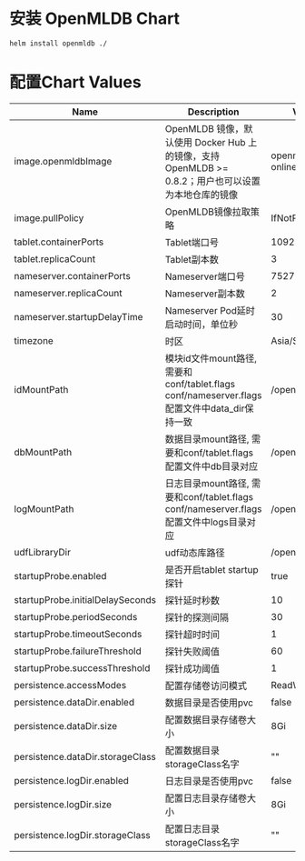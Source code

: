 # 安装 OpenMLDB Chart

```
helm install openmldb ./
```

# 配置Chart Values
| Name                          | Description                              | Value                   |
| ----------------------------- | ---------------------------------------- | ----------------------- |
| image.openmldbImage           | OpenMLDB 镜像，默认使用 Docker Hub 上的镜像，支持 OpenMLDB >= 0.8.2；用户也可以设置为本地仓库的镜像 | openmldb-online:0.8.3   |
| image.pullPolicy              | OpenMLDB镜像拉取策略                       | IfNotPresent            |
| tablet.containerPorts         | Tablet端口号                              | 10921                   |
| tablet.replicaCount           | Tablet副本数                              | 3                       |
| nameserver.containerPorts     | Nameserver端口号                          | 7527                    |
| nameserver.replicaCount       | Nameserver副本数                          | 2                       |
| nameserver.startupDelayTime   | Nameserver Pod延时启动时间，单位秒          | 30                      |
| timezone                      | 时区                                      | Asia/Shanghai           |
| idMountPath                   | 模块id文件mount路径, 需要和conf/tablet.flags conf/nameserver.flags配置文件中data_dir保持一致 | /openmldb/id           |
| dbMountPath                   | 数据目录mount路径, 需要和conf/tablet.flags配置文件中db目录对应 | /openmldb/data           |
| logMountPath                  | 日志目录mount路径, 需要和conf/tablet.flags conf/nameserver.flags配置文件中logs目录对应| /openmldb/logs           |
| udfLibraryDir                 | udf动态库路径                                | /openmldb/udf           |
| startupProbe.enabled          | 是否开启tablet startup探针                   | true                    |
| startupProbe.initialDelaySeconds| 探针延时秒数                               | 10                      |
| startupProbe.periodSeconds    | 探针的探测间隔                                | 30                      |
| startupProbe.timeoutSeconds   | 探针超时时间                                  | 1                       |
| startupProbe.failureThreshold | 探针失败阈值                                  | 60                      |
| startupProbe.successThreshold | 探针成功阈值                                  | 1                       |
| persistence.accessModes       | 配置存储卷访问模式                             | ReadWriteOnce           |
| persistence.dataDir.enabled   | 数据目录是否使用pvc                            | false                   |
| persistence.dataDir.size      | 配置数据目录存储卷大小                          | 8Gi                     |
| persistence.dataDir.storageClass|配置数据目录storageClass名字                  | ""                      |
| persistence.logDir.enabled   | 日志目录是否使用pvc                             | false                   |
| persistence.logDir.size      | 配置日志目录存储卷大小                           | 8Gi                     |
| persistence.logDir.storageClass| 配置日志目录storageClass名字                  | ""                      |
